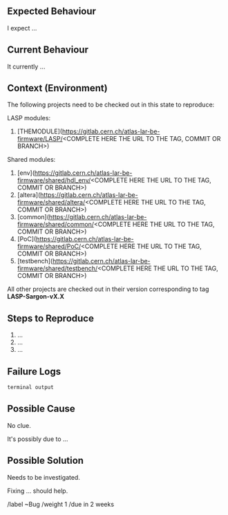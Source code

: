 <!--
Prerequisites

ANSWER THE FOLLOWING QUESTIONS FOR YOURSELF BEFORE SUBMITTING A BUG REPORT.

- This is a bug (not in the CI nor is it a new feature request).
- I am running the latest version.
- I checked the documentation and found no answer.
- I checked to make sure that this issue has not already been filed.
- I'm reporting the issue to the correct repository.

-->

## Expected Behaviour
<!-- EXPLAIN WHAT YOU WOULD EXPECT TO HAPPEN -->

I expect ...

## Current Behaviour
<!-- EXPLAIN WHAT IS HAPPENING NOW -->

It currently ...

## Context (Environment)
<!-- LIST THE STATE OF OTHER REPOSITORIES. EXTEND OR REMOVE THE LIST ACCORDINGLY. -->

The following projects need to be checked out in this state to reproduce:

LASP modules:

<!-- REPLACE THE MODULE NAME AND PUT THE CORRECT LINK -->
1. [THEMODULE](https://gitlab.cern.ch/atlas-lar-be-firmware/LASP/<COMPLETE HERE THE URL TO THE TAG, COMMIT OR BRANCH>)

<!-- REMOVE MODULES IF THEY ARE NOT CHANGED. -->
Shared modules:

<!-- PUT THE CORRECT LINK -->
1. [env](https://gitlab.cern.ch/atlas-lar-be-firmware/shared/hdl_env/<COMPLETE HERE THE URL TO THE TAG, COMMIT OR BRANCH>)
1. [altera](https://gitlab.cern.ch/atlas-lar-be-firmware/shared/altera/<COMPLETE HERE THE URL TO THE TAG, COMMIT OR BRANCH>)
1. [common](https://gitlab.cern.ch/atlas-lar-be-firmware/shared/common/<COMPLETE HERE THE URL TO THE TAG, COMMIT OR BRANCH>)
1. [PoC](https://gitlab.cern.ch/atlas-lar-be-firmware/shared/PoC/<COMPLETE HERE THE URL TO THE TAG, COMMIT OR BRANCH>)
1. [testbench](https://gitlab.cern.ch/atlas-lar-be-firmware/shared/testbench/<COMPLETE HERE THE URL TO THE TAG, COMMIT OR BRANCH>)

<!-- RUN 'git describe --abbrev=0' IN THE LASP MAIN REPO TO GIVE THE TAG THAT THE LASP PROJECT NEEDS TO BE CHECKED OUT. -->
All other projects are checked out in their version corresponding to tag **LASP-Sargon-vX.X**

<!-- NOTE: IN FUTURE THERE SHOULD JUST BE A TAG THAT YOU CREATE (VIA A SCRIPT) AND PUSH AND LINK HERE -->

## Steps to Reproduce
<!-- EXPLAIN WHAT YOU HAVE TO DO TO TRIGGER THE BUG -->

1) ...
1) ...
1) ...

## Failure Logs
<!-- INCLUDE ANY RELEVANT LOG SNIPPETS HERE. IF APPLICABLE, ATTACH FILES IN THIS SECTION. -->

```bash
terminal output
```

## Possible Cause
<!-- EXPLAIN IF THERE WAS ANY CHANGE YOU THINK TRIGGERED THIS BUG -->

No clue.
<!-- OR -->
It's possibly due to ...

## Possible Solution
<!-- IF APPLICABLE, INDICATE A POSSIBLE SOLUTION -->

Needs to be investigated.
<!-- OR -->
Fixing ... should help.

/label ~Bug
/weight 1
/due in 2 weeks
